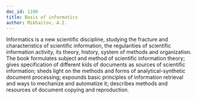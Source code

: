 ```yaml
---
doc_id: 1190
title: Basis of informatics
author: Mikhailov, A.I.
---
```


Informatics is a new scientific discipline, studying the fracture and
characteristics of scientific information, the regularities of scientific
information activity, its theory, history, system of methods and organization.
The book formulates subject and method of scientific information theory;
gives specification of different kids of documents as sources of scientific
information; sheds light on the methods and forms of analytical-synthetic
document processing; expounds basic principles of information retrieval and
ways to mechanize and automatize it; describes methods and resources of
document copying and reproduction.